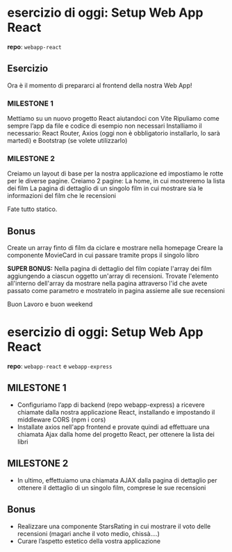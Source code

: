 # esercizio di oggi: Setup Web App React
**repo**: `webapp-react`

## Esercizio
Ora è il momento di prepararci al frontend della nostra Web App!

### MILESTONE 1
Mettiamo su un nuovo progetto React aiutandoci con Vite
Ripuliamo come sempre l’app da file e codice di esempio non necessari
Installiamo il necessario: React Router, Axios (oggi non è obbligatorio installarlo, lo sarà martedì) e Bootstrap (se volete utilizzarlo)

### MILESTONE 2
Creiamo un layout di base per la nostra applicazione ed impostiamo le rotte per le diverse pagine.
Creiamo 2 pagine:
La home, in cui mostreremo la lista dei film
La pagina di dettaglio di un singolo film in cui mostrare sia le informazioni del film che le recensioni


Fate tutto statico.


## Bonus
Create un array finto di film da ciclare e mostrare nella homepage
Creare la componente MovieCard in cui passare tramite props il singolo libro

**SUPER BONUS:** Nella pagina di dettaglio del film copiate l'array dei film aggiungendo a ciascun oggetto un'array di recensioni. Trovate l'elemento all'interno dell'array da mostrare nella pagina attraverso l'id che avete passato come parametro e mostratelo in pagina assieme alle sue recensioni

Buon Lavoro e buon weekend

# esercizio di oggi: Setup Web App React
**repo**: `webapp-react` e `webapp-express`

## MILESTONE 1
- Configuriamo l’app di backend (repo webapp-express) a ricevere chiamate dalla nostra applicazione React, installando e impostando il middleware CORS (npm i cors)
- Installate axios nell'app frontend e provate quindi ad effettuare una chiamata Ajax dalla home del progetto React, per ottenere la lista dei libri

## MILESTONE 2
- In ultimo, effettuiamo una chiamata AJAX dalla pagina di dettaglio per ottenere il dettaglio di un singolo film, comprese le sue recensioni


## Bonus
- Realizzare una componente StarsRating in cui mostrare il voto delle recensioni (magari anche il voto medio, chissà....)
- Curare l’aspetto estetico della vostra applicazione
